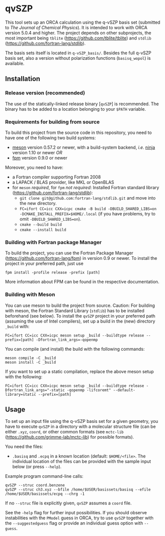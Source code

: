 # qvSZP
This tool sets up an ORCA calculation using the q-vSZP basis set (submitted to _The Journal of Chemical Physics_). It is intended to work with ORCA version 5.0.4 and higher. The project depends on other subprojects, the most important being `tblite` (https://github.com/tblite/tblite) and `stdlib` (https://github.com/fortran-lang/stdlib).

The basis sets itself is located in `q-vSZP_basis/`. Besides the full q-vSZP basis set, also a version without polarization functions (`basisq_wopol`) is available.

## Installation
### Release version (recommended)
The use of the statically-linked release binary [`qvSZP`] is recommended. The binary has to be added to a location belonging to your `$PATH` variable.

### Requirements for building from source
To build this project from the source code in this repository, you need to have one of the following two build systems:
- [meson](https://mesonbuild.com) version 0.57.2 or newer, with a build-system backend, *i.e.* [ninja](https://ninja-build.org) version 1.10 or newer _OR_
- [fpm](https://github.com/fortran-lang/fpm) version 0.9.0 or newer

Moreover, you need to have:
- a Fortran compiler supporting Fortran 2008
- a LAPACK / BLAS provider, like MKL or OpenBLAS
- for `meson` _required_, for `fpm` _not required_: Installed Fortran standard library (https://github.com/fortran-lang/stdlib):
  - `git clone git@github.com:fortran-lang/stdlib.git` and move into the new directory.
  - `FC=ifort CC=icc CXX=icpc cmake -B build -DBUILD_SHARED_LIBS=on -DCMAKE_INSTALL_PREFIX=$HOME/.local` (if you have problems, try to omit `-DBUILD_SHARED_LIBS=on`).
  - `cmake --build build`
  - `cmake --install build`

### Building with Fortran package Manager
To build the project, you can use the Fortran Package Manager (https://github.com/fortran-lang/fpm) in version 0.9 or newer.
To install the project in your preferred path, just use 
```
fpm install -profile release -prefix [path]
```
More information about FPM can be found in the respective documentation.

### Building with Meson
You can use meson to build the project from source. Caution: For building with meson, the Fortran Standard Library (`stdlib`) has to be installed beforehand (see below).
To install the `qvSZP` project in your preferred path (assuming the use of Intel compilers), set up a build in the (new) directory `_build` with: 
```
FC=ifort CC=icc CXX=icpc meson setup _build --buildtype release --prefix=[path] -Dfortran_link_args=-qopenmp
```
You can compile (and install) the build with the following commands:
```
meson compile -C _build
meson install -C _build
```

If you want to set up a static compilation, replace the above meson setup with the following:
```
FC=ifort CC=icc CXX=icpc meson setup _build --buildtype release -Dfortran_link_args="-static -qopenmp -lifcoremt" --default-library=static --prefix=[path]
```

## Usage
To set up an input file using the q-vSZP basis set for a given geometry, you have to execute `qvSZP` in a directory with a molecular structure file (can be either `.xyz`, `coord`, or other common formats (see `mctc-lib` (https://github.com/grimme-lab/mctc-lib) for possible formats).

You need the files:
- `.basisq` and `.ecpq` in a known location (default: `$HOME/<file>`. The individual location of the files can be provided with the sample input below (or press `--help`).

Example program command-line calls:

```
qvSZP --struc coord.benzene
qvSZP --struc ch3.xyz --bfile /home/$USER/basissets/basisq --efile /home/$USER/basissets/ecpq --chrg -1
```
If no `--struc` file is explicitly given, `qvSZP` assumes a `coord` file.

See the `-help` flag for further input possibilities.
If you should observe instabilities with the `PModel` guess in ORCA, try to use `qvSZP` together with the `--suggestedguess` flag or provide an individual guess option with `--guess`.
